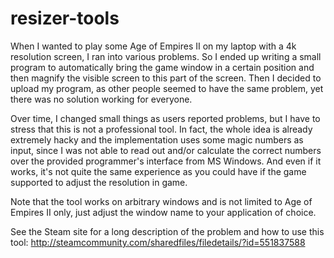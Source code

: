 # resizer-tools
When I wanted to play some Age of Empires II on my laptop with a 4k resolution screen, I ran into various problems. So I ended up writing a small program to automatically bring the game window in a certain position and then magnify the visible screen to this part of the screen. Then I decided to upload my program, as other people seemed to have the same problem, yet there was no solution working for everyone.

Over time, I changed small things as users reported problems, but I have to stress that this is not a professional tool. In fact, the whole idea is already extremely hacky and the implementation uses some magic numbers as input, since I was not able to read out and/or calculate the correct numbers over the provided programmer's interface from MS Windows. And even if it works, it's not quite the same experience as you could have if the game supported to adjust the resolution in game.

Note that the tool works on arbitrary windows and is not limited to Age of Empires II only, just adjust the window name to your application of choice.

See the Steam site for a long description of the problem and how to use this tool: http://steamcommunity.com/sharedfiles/filedetails/?id=551837588
